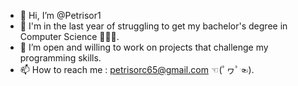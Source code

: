 - 👋 Hi, I’m @Petrisor1
- 👀 I'm in the last year of struggling to get my bachelor's degree in Computer Science 🎊🧨🎈.
- 💞️ I’m open and willing to work on projects that challenge my programming skills.
- 📫 How to reach me : petrisorc65@gmail.com ☜(ﾟヮﾟ☜).

<!---
Petrisor1/Petrisor1 is a ✨ special ✨ repository because its `README.md` (this file) appears on your GitHub profile.
You can click the Preview link to take a look at your changes.
--->
